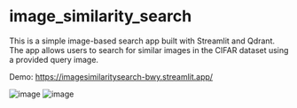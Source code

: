 # image_similarity_search
This is a simple image-based search app built with Streamlit and Qdrant. The app allows users to search for similar images in the CIFAR dataset using a provided query image.

Demo: https://imagesimilaritysearch-bwy.streamlit.app/

![image](https://github.com/user-attachments/assets/d3d3228b-594e-4822-a9eb-d48a6e4fcf63)
![image](https://github.com/user-attachments/assets/b8ec399d-c1d3-4d8d-93cb-a1410bbf38e9)
